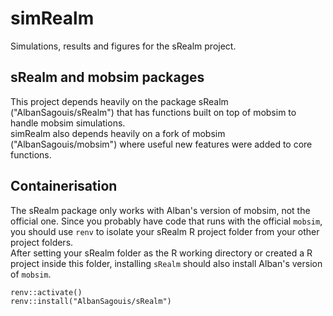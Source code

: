 # simRealm
Simulations, results and figures for the sRealm project.

## sRealm and mobsim packages
This project depends heavily on the package sRealm ("AlbanSagouis/sRealm") that
has functions built on top of mobsim to handle mobsim simulations.  
simRealm also depends heavily on a fork of mobsim ("AlbanSagouis/mobsim") where 
useful new features were added to core functions.

## Containerisation
The sRealm package only works with Alban's version of mobsim, not the official one.
Since you probably have code that runs with the official `mobsim`, you should use
`renv` to isolate your sRealm R project folder from your other project folders.  
After setting your sRealm folder as the R working directory or created a R project
inside this folder, installing `sRealm` should also install Alban's version of `mobsim`.

```
renv::activate()
renv::install("AlbanSagouis/sRealm")
```
